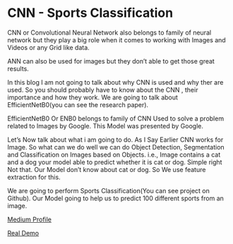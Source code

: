 # CNN - Sports Classification
CNN or Convolutional Neural Network also belongs to family of neural network but they play a big role when it comes to working with Images and Videos or any Grid like data.

ANN can also be used for images but they don’t able to get those great results.

In this blog I am not going to talk about why CNN is used and why ther are used. So you should probably have to know about the CNN , their importance and how they work. We are going to talk about EfficientNetB0(you can see the research paper).

EfficientNetB0 Or ENB0 belongs to family of CNN Used to solve a problem related to Images by Google. This Model was presented by Google.

Let’s Now talk about what i am going to do. As I Say Earlier CNN works for Image. So what can we do well we can do Object Detection, Segmentation and Classification on Images based on Objects. i.e., Image contains a cat and a dog your model able to predict whether it is cat or dog. Simple right Not that. Our Model don’t know about cat or dog. So We use feature extraction for this.

We are going to perform Sports Classification(You can see project on Github). Our Model going to help us to predict 100 different sports from an image.

[Medium Profile](https://medium.com/@shadowshukla76/sports-classification-using-efficientnetb0-cec7455d7cbb)

[Real Demo](https://shadowadi-sports--classification-app-yaqhgh.streamlit.app/)
